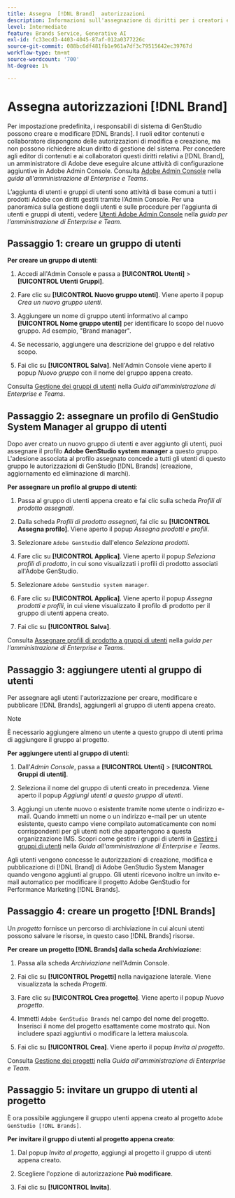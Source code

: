 ```yaml
---
title: Assegna  [!DNL Brand]  autorizzazioni
description: Informazioni sull'assegnazione di diritti per i creatori e gli editor di GenStudio for Performance Marketing [!DNL Brand] .
level: Intermediate
feature: Brands Service, Generative AI
exl-id: fc33ecd3-4403-4045-87af-012a0377226c
source-git-commit: 088bc6df481fb1e961a7df3c79515642ec39767d
workflow-type: tm+mt
source-wordcount: '700'
ht-degree: 1%

---
```


# Assegna autorizzazioni [!DNL Brand]

Per impostazione predefinita, i responsabili di sistema di GenStudio possono creare e modificare [!DNL Brands]. I ruoli editor contenuti e collaboratore dispongono delle autorizzazioni di modifica e creazione, ma non possono richiedere alcun diritto di gestione del sistema. Per concedere agli editor di contenuti e ai collaboratori questi diritti relativi a [!DNL Brand], un amministratore di Adobe deve eseguire alcune attività di configurazione aggiuntive in Adobe Admin Console. Consulta [Adobe Admin Console](https://helpx.adobe.com/enterprise/using/admin-console.html#Overview) nella _guida all&#39;amministrazione di Enterprise e Teams_.

L’aggiunta di utenti e gruppi di utenti sono attività di base comuni a tutti i prodotti Adobe con diritti gestiti tramite l’Admin Console. Per una panoramica sulla gestione degli utenti e sulle procedure per l&#39;aggiunta di utenti e gruppi di utenti, vedere [Utenti Adobe Admin Console](https://helpx.adobe.com/it/enterprise/using/users.html) nella _guida per l&#39;amministrazione di Enterprise e Team_.

## Passaggio 1: creare un gruppo di utenti

**Per creare un gruppo di utenti**:

1. Accedi all&#39;Admin Console e passa a **[!UICONTROL Utenti]** > **[!UICONTROL Utenti Gruppi]**.

1. Fare clic su **[!UICONTROL Nuovo gruppo utenti]**. Viene aperto il popup _Crea un nuovo gruppo utenti_.

1. Aggiungere un nome di gruppo utenti informativo al campo **[!UICONTROL Nome gruppo utenti]** per identificare lo scopo del nuovo gruppo. Ad esempio, &quot;Brand manager&quot;.

1. Se necessario, aggiungere una descrizione del gruppo e del relativo scopo.

1. Fai clic su **[!UICONTROL Salva]**. Nell&#39;Admin Console viene aperto il popup _Nuovo gruppo_ con il nome del gruppo appena creato.

Consulta [Gestione dei gruppi di utenti](https://helpx.adobe.com/it/enterprise/using/user-groups.html) nella _Guida all&#39;amministrazione di Enterprise e Teams_.

## Passaggio 2: assegnare un profilo di GenStudio System Manager al gruppo di utenti

Dopo aver creato un nuovo gruppo di utenti e aver aggiunto gli utenti, puoi assegnare il profilo **Adobe GenStudio system manager** a questo gruppo. L&#39;adesione associata al profilo assegnato concede a tutti gli utenti di questo gruppo le autorizzazioni di GenStudio [!DNL Brands] (creazione, aggiornamento ed eliminazione di marchi).

**Per assegnare un profilo al gruppo di utenti**:

1. Passa al gruppo di utenti appena creato e fai clic sulla scheda _Profili di prodotto assegnati_.

1. Dalla scheda _Profili di prodotto assegnati_, fai clic su **[!UICONTROL Assegna profilo]**. Viene aperto il popup _Assegna prodotti e profili_.

1. Selezionare `Adobe GenStudio` dall&#39;elenco _Seleziona prodotti_.

1. Fare clic su **[!UICONTROL Applica]**. Viene aperto il popup _Seleziona profili di prodotto_, in cui sono visualizzati i profili di prodotto associati all&#39;Adobe GenStudio.

1. Selezionare `Adobe GenStudio system manager`.

1. Fare clic su **[!UICONTROL Applica]**. Viene aperto il popup _Assegna prodotti e profili_, in cui viene visualizzato il profilo di prodotto per il gruppo di utenti appena creato.

1. Fai clic su **[!UICONTROL Salva]**.

Consulta [Assegnare profili di prodotto a gruppi di utenti](https://helpx.adobe.com/it/enterprise/using/user-groups.html) nella _guida per l&#39;amministrazione di Enterprise e Teams_.

## Passaggio 3: aggiungere utenti al gruppo di utenti

Per assegnare agli utenti l&#39;autorizzazione per creare, modificare e pubblicare [!DNL Brands], aggiungerli al gruppo di utenti appena creato.

>[!NOTE]
>
>È necessario aggiungere almeno un utente a questo gruppo di utenti prima di aggiungere il gruppo al progetto.

**Per aggiungere utenti al gruppo di utenti**:

1. Dall&#39;_Admin Console_, passa a **[!UICONTROL Utenti]** > **[!UICONTROL Gruppi di utenti]**.

1. Seleziona il nome del gruppo di utenti creato in precedenza. Viene aperto il popup _Aggiungi utenti a questo gruppo di utenti_.

1. Aggiungi un utente nuovo o esistente tramite nome utente o indirizzo e-mail. Quando immetti un nome o un indirizzo e-mail per un utente esistente, questo campo viene compilato automaticamente con nomi corrispondenti per gli utenti noti che appartengono a questa organizzazione IMS. Scopri come gestire i gruppi di utenti in [Gestire i gruppi di utenti](https://helpx.adobe.com/it/enterprise/using/user-groups.html) nella _Guida all&#39;amministrazione di Enterprise e Teams_.

Agli utenti vengono concesse le autorizzazioni di creazione, modifica e pubblicazione di [!DNL Brand] di Adobe GenStudio System Manager quando vengono aggiunti al gruppo. Gli utenti ricevono inoltre un invito e-mail automatico per modificare il progetto Adobe GenStudio for Performance Marketing [!DNL Brands].

## Passaggio 4: creare un progetto [!DNL Brands]

Un _progetto_ fornisce un percorso di archiviazione in cui alcuni utenti possono salvare le risorse, in questo caso [!DNL Brands] risorse.

**Per creare un progetto [!DNL Brands] dalla scheda _Archiviazione_**:

1. Passa alla scheda _Archiviazione_ nell&#39;Admin Console.

1. Fai clic su **[!UICONTROL Progetti]** nella navigazione laterale. Viene visualizzata la scheda _Progetti_.

1. Fare clic su **[!UICONTROL Crea progetto]**. Viene aperto il popup _Nuovo progetto_.

1. Immetti `Adobe GenStudio Brands` nel campo del nome del progetto. Inserisci il nome del progetto esattamente come mostrato qui. Non includere spazi aggiuntivi o modificare la lettera maiuscola.

1. Fai clic su **[!UICONTROL Crea]**. Viene aperto il popup _Invita al progetto_.

Consulta [Gestione dei progetti](https://helpx.adobe.com/enterprise/using/projects-in-business-storage.html) nella _Guida all&#39;amministrazione di Enterprise e Team_.

## Passaggio 5: invitare un gruppo di utenti al progetto

È ora possibile aggiungere il gruppo utenti appena creato al progetto `Adobe GenStudio [!DNL Brands]`.

**Per invitare il gruppo di utenti al progetto appena creato**:

1. Dal popup _Invita al progetto_, aggiungi al progetto il gruppo di utenti appena creato.

1. Scegliere l&#39;opzione di autorizzazione **Può modificare**.

1. Fai clic su **[!UICONTROL Invita]**.
